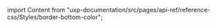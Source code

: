 
import Content from "uxp-documentation/src/pages/api-ref/reference-css/Styles/border-bottom-color";

<Content query="product=photoshop"/>
